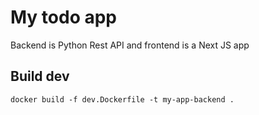 # My todo app

Backend is Python Rest API and frontend is a Next JS app

## Build dev

``` 
docker build -f dev.Dockerfile -t my-app-backend .
```
